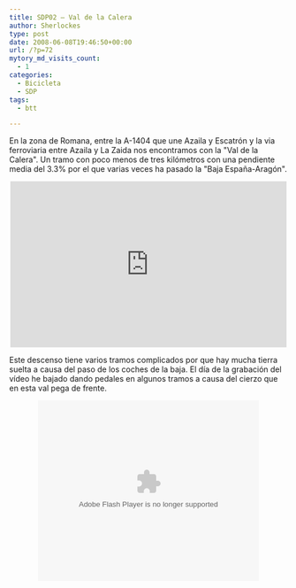 ```yaml
---
title: SDP02 – Val de la Calera
author: Sherlockes
type: post
date: 2008-06-08T19:46:50+00:00
url: /?p=72
mytory_md_visits_count:
  - 1
categories:
  - Bicicleta
  - SDP
tags:
  - btt

---
```

En la zona de Romana, entre la A-1404 que une Azaila y Escatrón y la via ferroviaria entre Azaila y La Zaida nos encontramos con la "Val de la Calera". Un tramo con poco menos de tres kilómetros con una pendiente media del 3.3% por el que varias veces ha pasado la "Baja España-Aragón".

<center>
  </p> 
  
  <p>
    <iframe width="500" height="300" frameborder="0" scrolling="no" marginheight="0" marginwidth="0" src="http://maps.google.com/maps/ms?ie=UTF8&hl=es&t=h&s=AARTsJoAk2WkUsU41YiMgqTueqdWca7SUQ&msa=0&msid=111152816132524459472.00044f2c8c8306ecf9c8c&ll=41.281032,-0.440483&spn=0.01935,0.042915&z=14&output=embed"></iframe>
  </p>
  
  <p>
    </center>
  </p>
  
  <p>
    Este descenso tiene varios tramos complicados por que hay mucha tierra suelta a causa del paso de los coches de la baja. El día de la grabación del vídeo he bajado dando pedales en algunos tramos a causa del cierzo que en esta val pega de frente.
  </p>
  
  <p>
    <center>
      <embed id="VideoPlayback" style="width:400px;height:326px" allowFullScreen="true" flashvars="fs=true" src="http://video.google.com/googleplayer.swf?docid=7375424558323735845&hl=es" type="application/x-shockwave-flash">
      </embed>
    </center>
  </p>